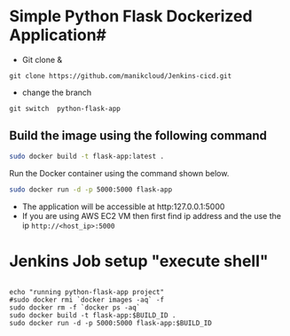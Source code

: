 # Simple Python Flask Dockerized Application#

- Git clone &
```
git clone https://github.com/manikcloud/Jenkins-cicd.git

```
- change the branch
```
git switch  python-flask-app
```
## Build the image using the following command

```bash
sudo docker build -t flask-app:latest .
```

Run the Docker container using the command shown below.

```bash
sudo docker run -d -p 5000:5000 flask-app

```

- The application will be accessible at http:127.0.0.1:5000 
- If you are using AWS EC2 VM then first find ip address  and the use the ip `http://<host_ip>:5000`


# Jenkins Job setup "execute shell"

```

echo "running python-flask-app project"
#sudo docker rmi `docker images -aq` -f
sudo docker rm -f `docker ps -aq` 
sudo docker build -t flask-app:$BUILD_ID .
sudo docker run -d -p 5000:5000 flask-app:$BUILD_ID

```